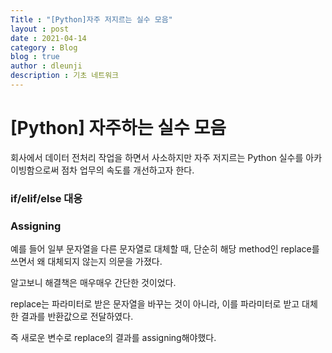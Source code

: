```yaml
---
Title : "[Python]자주 저지르는 실수 모음"
layout : post
date : 2021-04-14
category : Blog
blog : true
author : dleunji
description : 기초 네트워크 
---
```


# [Python] 자주하는 실수 모음

회사에서 데이터 전처리 작업을 하면서 사소하지만 자주 저지르는 Python 실수를 아카이빙함으로써 점차 업무의 속도를 개선하고자 한다.

### if/elif/else 대응

### Assigning

예를 들어 일부 문자열을 다른 문자열로 대체할 때, 단순히 해당 method인 replace를 쓰면서 왜 대체되지 않는지 의문을 가졌다.

알고보니 해결책은 매우매우 간단한 것이었다.

replace는 파라미터로 받은 문자열을 바꾸는 것이 아니라, 이를 파라미터로 받고 대체한 결과를 반환값으로 전달하였다.

즉 새로운 변수로 replace의 결과를 assigning해야했다.